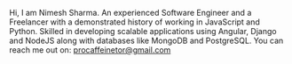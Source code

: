 Hi, I am Nimesh Sharma.
An experienced Software Engineer and a Freelancer with a demonstrated history of working in JavaScript and Python.
Skilled in developing scalable applications using Angular, Django and NodeJS along with databases like MongoDB and PostgreSQL.
You can reach me out on: procaffeinetor@gmail.com

